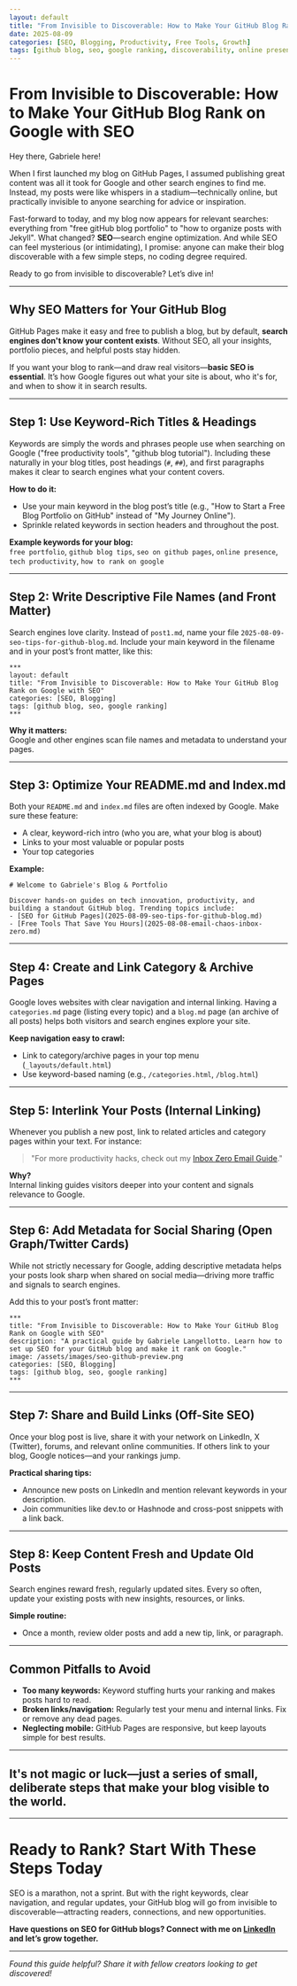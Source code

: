 ```yaml
---
layout: default
title: "From Invisible to Discoverable: How to Make Your GitHub Blog Rank on Google with SEO"
date: 2025-08-09
categories: [SEO, Blogging, Productivity, Free Tools, Growth]
tags: [github blog, seo, google ranking, discoverability, online presence, free website]
---
```


# From Invisible to Discoverable: How to Make Your GitHub Blog Rank on Google with SEO

Hey there, Gabriele here!

When I first launched my blog on GitHub Pages, I assumed publishing great content was all it took for Google and other search engines to find me. Instead, my posts were like whispers in a stadium—technically online, but practically invisible to anyone searching for advice or inspiration.

Fast-forward to today, and my blog now appears for relevant searches: everything from "free gitHub blog portfolio" to "how to organize posts with Jekyll". What changed? **SEO**—search engine optimization. And while SEO can feel mysterious (or intimidating), I promise: anyone can make their blog discoverable with a few simple steps, no coding degree required.

Ready to go from invisible to discoverable? Let’s dive in!

---

## **Why SEO Matters for Your GitHub Blog**

GitHub Pages make it easy and free to publish a blog, but by default, **search engines don't know your content exists**. Without SEO, all your insights, portfolio pieces, and helpful posts stay hidden.

If you want your blog to rank—and draw real visitors—**basic SEO is essential**. It’s how Google figures out what your site is about, who it's for, and when to show it in search results.

---

## **Step 1: Use Keyword-Rich Titles & Headings**

Keywords are simply the words and phrases people use when searching on Google ("free productivity tools", "github blog tutorial"). Including these naturally in your blog titles, post headings (`#`, `##`), and first paragraphs makes it clear to search engines what your content covers.

**How to do it:**
- Use your main keyword in the blog post’s title (e.g., "How to Start a Free Blog Portfolio on GitHub" instead of "My Journey Online").
- Sprinkle related keywords in section headers and throughout the post.

**Example keywords for your blog:**  
`free portfolio`, `github blog tips`, `seo on github pages`, `online presence`, `tech productivity`, `how to rank on google`

---

## **Step 2: Write Descriptive File Names (and Front Matter)**

Search engines love clarity. Instead of `post1.md`, name your file `2025-08-09-seo-tips-for-github-blog.md`. Include your main keyword in the filename and in your post’s front matter, like this:

```
***
layout: default
title: "From Invisible to Discoverable: How to Make Your GitHub Blog Rank on Google with SEO"
categories: [SEO, Blogging]
tags: [github blog, seo, google ranking]
***
```

**Why it matters:**  
Google and other engines scan file names and metadata to understand your pages.

---

## **Step 3: Optimize Your README.md and Index.md**

Both your `README.md` and `index.md` files are often indexed by Google. Make sure these feature:
- A clear, keyword-rich intro (who you are, what your blog is about)
- Links to your most valuable or popular posts
- Your top categories

**Example:**

```
# Welcome to Gabriele's Blog & Portfolio

Discover hands-on guides on tech innovation, productivity, and building a standout GitHub blog. Trending topics include:
- [SEO for GitHub Pages](2025-08-09-seo-tips-for-github-blog.md)
- [Free Tools That Save You Hours](2025-08-08-email-chaos-inbox-zero.md)
```

---

## **Step 4: Create and Link Category & Archive Pages**

Google loves websites with clear navigation and internal linking. Having a `categories.md` page (listing every topic) and a `blog.md` page (an archive of all posts) helps both visitors and search engines explore your site.

**Keep navigation easy to crawl:**
- Link to category/archive pages in your top menu (`_layouts/default.html`)
- Use keyword-based naming (e.g., `/categories.html`, `/blog.html`)

---

## **Step 5: Interlink Your Posts (Internal Linking)**

Whenever you publish a new post, link to related articles and category pages within your text. For instance:

> "For more productivity hacks, check out my [Inbox Zero Email Guide](2025-08-08-email-chaos-inbox-zero.md)."

**Why?**  
Internal linking guides visitors deeper into your content and signals relevance to Google.

---

## **Step 6: Add Metadata for Social Sharing (Open Graph/Twitter Cards)**

While not strictly necessary for Google, adding descriptive metadata helps your posts look sharp when shared on social media—driving more traffic and signals to search engines.

Add this to your post’s front matter:

```
***
title: "From Invisible to Discoverable: How to Make Your GitHub Blog Rank on Google with SEO"
description: "A practical guide by Gabriele Langellotto. Learn how to set up SEO for your GitHub blog and make it rank on Google."
image: /assets/images/seo-github-preview.png
categories: [SEO, Blogging]
tags: [github blog, seo, google ranking]
***
```

---

## **Step 7: Share and Build Links (Off-Site SEO)**

Once your blog post is live, share it with your network on LinkedIn, X (Twitter), forums, and relevant online communities. If others link to your blog, Google notices—and your rankings jump.

**Practical sharing tips:**
- Announce new posts on LinkedIn and mention relevant keywords in your description.
- Join communities like dev.to or Hashnode and cross-post snippets with a link back.

---

## **Step 8: Keep Content Fresh and Update Old Posts**

Search engines reward fresh, regularly updated sites. Every so often, update your existing posts with new insights, resources, or links.

**Simple routine:**
- Once a month, review older posts and add a new tip, link, or paragraph.

---

## **Common Pitfalls to Avoid**

- **Too many keywords:** Keyword stuffing hurts your ranking and makes posts hard to read.
- **Broken links/navigation:** Regularly test your menu and internal links. Fix or remove any dead pages.
- **Neglecting mobile:** GitHub Pages are responsive, but keep layouts simple for best results.

---

## It's not magic or luck—just a series of small, deliberate steps that make your blog visible to the world.

---

# **Ready to Rank? Start With These Steps Today**

SEO is a marathon, not a sprint. But with the right keywords, clear navigation, and regular updates, your GitHub blog will go from invisible to discoverable—attracting readers, connections, and new opportunities.

**Have questions on SEO for GitHub blogs? Connect with me on [LinkedIn](https://www.linkedin.com/in/gabriele-iacopo-langellotto-aa7095a9/) and let’s grow together.**

---

*Found this guide helpful? Share it with fellow creators looking to get discovered!*
